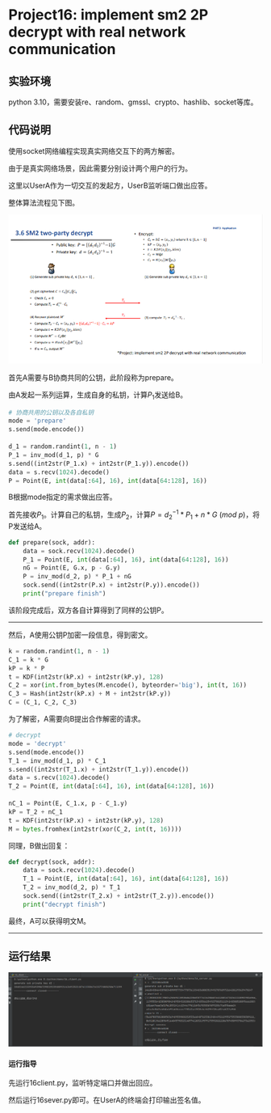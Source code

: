 # Project16: implement sm2 2P decrypt with real network communication

## 实验环境

python 3.10，需要安装re、random、gmssl、crypto、hashlib、socket等库。

## 代码说明

使用socket网络编程实现真实网络交互下的两方解密。

由于是真实网络场景，因此需要分别设计两个用户的行为。

这里以UserA作为一切交互的发起方，UserB监听端口做出应答。

整体算法流程见下图。

![image-20220725211116525](./algorithm.png)

首先A需要与B协商共同的公钥，此阶段称为prepare。

由A发起一系列运算，生成自身的私钥，计算$P_1$发送给B。

```python
# 协商共用的公钥以及各自私钥
mode = 'prepare'
s.send(mode.encode())

d_1 = random.randint(1, n - 1)
P_1 = inv_mod(d_1, p) * G
s.send((int2str(P_1.x) + int2str(P_1.y)).encode())
data = s.recv(1024).decode()
P = Point(E, int(data[:64], 16), int(data[64:128], 16))
```

B根据mode指定的需求做出应答。

首先接收$P_1$。计算自己的私钥，生成$P_2$，计算$P=d_2^{-1}*P_1+n*G\ (mod\ p)$，将P发送给A。

```python
def prepare(sock, addr):
    data = sock.recv(1024).decode()
    P_1 = Point(E, int(data[:64], 16), int(data[64:128], 16))
    nG = Point(E, G.x, p - G.y)
    P = inv_mod(d_2, p) * P_1 + nG
    sock.send((int2str(P.x) + int2str(P.y)).encode())
    print("prepare finish")
```

该阶段完成后，双方各自计算得到了同样的公钥P。

------

然后，A使用公钥P加密一段信息，得到密文。

```python
k = random.randint(1, n - 1)
C_1 = k * G
kP = k * P
t = KDF(int2str(kP.x) + int2str(kP.y), 128)
C_2 = xor(int.from_bytes(M.encode(), byteorder='big'), int(t, 16))
C_3 = Hash(int2str(kP.x) + M + int2str(kP.y))
C = (C_1, C_2, C_3)
```

为了解密，A需要向B提出合作解密的请求。

```python
# decrypt
mode = 'decrypt'
s.send(mode.encode())
T_1 = inv_mod(d_1, p) * C_1
s.send((int2str(T_1.x) + int2str(T_1.y)).encode())
data = s.recv(1024).decode()
T_2 = Point(E, int(data[:64], 16), int(data[64:128], 16))

nC_1 = Point(E, C_1.x, p - C_1.y)
kP = T_2 + nC_1
t = KDF(int2str(kP.x) + int2str(kP.y), 128)
M = bytes.fromhex(int2str(xor(C_2, int(t, 16))))
```

同理，B做出回复：

```python
def decrypt(sock, addr):
    data = sock.recv(1024).decode()
    T_1 = Point(E, int(data[:64], 16), int(data[64:128], 16))
    T_2 = inv_mod(d_2, p) * T_1
    sock.send((int2str(T_2.x) + int2str(T_2.y)).encode())
    print("decrypt finish")
```

最终，A可以获得明文M。

------

## 运行结果

![img](https://github.com/Z-Yivon/project/blob/main/project16/result.png)

#### 运行指导

先运行16client.py，监听特定端口并做出回应。

然后运行16sever.py即可。在UserA的终端会打印输出签名值。
